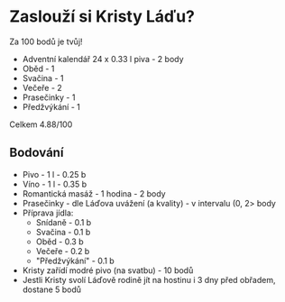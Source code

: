 # Zaslouží si Kristy Láďu?
Za 100 bodů je tvůj!

- Adventní kalendář 24 x 0.33 l piva - 2 body
- Oběd - 1
- Svačina - 1
- Večeře - 2
- Prasečinky - 1
- Předžvýkání - 1 

Celkem 4.88/100

## Bodování
 - Pivo - 1 l - 0.25 b
 - Víno - 1 l - 0.35 b
 - Romantická masáž - 1 hodina - 2 body
 - Prasečinky - dle Láďova uvážení (a kvality) - v intervalu (0, 2> body
 - Příprava jídla:
   - Snídaně - 0.1 b
   - Svačina - 0.1 b
   - Oběd - 0.3 b
   - Večeře - 0.2 b
   - "Předžvýkání" - 0.1 b
 - Kristy zařídí modré pivo (na svatbu) - 10 bodů
 - Jestli Kristy svolí Láďově rodině jít na hostinu i 3 dny před obřadem, dostane 5 bodů
